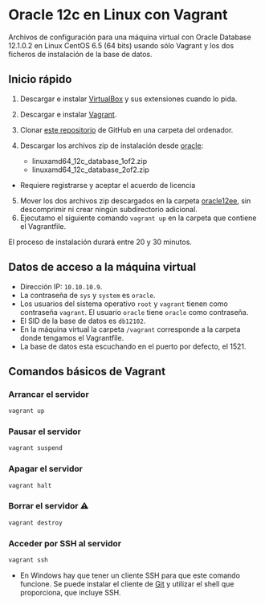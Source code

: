 # Oracle 12c en Linux con Vagrant

Archivos de configuración para una máquina virtual con Oracle Database 12.1.0.2 en Linux CentOS 6.5 (64 bits) usando sólo Vagrant y los dos ficheros de instalación de la base de datos.

## Inicio rápido

1. Descargar e instalar [VirtualBox][2] y sus extensiones cuando lo pida.
2. Descargar e instalar [Vagrant][1].
3. Clonar [este repositorio][3] de GitHub en una carpeta del ordenador.
4. Descargar los archivos zip de instalación desde [oracle][4]:

	- linuxamd64_12c_database_1of2.zip 
	- linuxamd64_12c_database_2of2.zip
	
* Requiere registrarse y aceptar el acuerdo de licencia

5. Mover los dos archivos zip descargados en la carpeta [oracle12ee](./oracle12ee/), sin descomprimir ni crear ningún subdirectorio adicional.
6. Ejecutamo el siguiente comando `vagrant up` en la carpeta que contiene el Vagrantfile.

El proceso de instalación durará entre 20 y 30 minutos.

## Datos de acceso a la máquina virtual

- Dirección IP: `10.10.10.9`.
- La contraseña de `sys` y `system` es `oracle`.
- Los usuarios del sistema operativo `root` y `vagrant` tienen como contraseña `vagrant`. El usuario `oracle` tiene `oracle` como contraseña.
- El SID de la base de datos es `db12102`.
- En la máquina virtual la carpeta `/vagrant` corresponde a la carpeta donde tengamos el Vagrantfile.
- La base de datos esta escuchando en el puerto por defecto, el 1521.

## Comandos básicos de Vagrant

### Arrancar el servidor
```bash
vagrant up
```

### Pausar el servidor
```bash
vagrant suspend
```

### Apagar el servidor
```bash
vagrant halt
```

### Borrar el servidor ⚠
```bash
vagrant destroy
```

### Acceder por SSH al servidor
```bash
vagrant ssh
```
* En Windows hay que tener un cliente SSH para que este comando funcione. Se puede instalar el cliente de [Git][6] y utilizar el shell que proporciona, que incluye SSH.

[1]: https://www.vagrantup.com/downloads.html
[2]: https://www.virtualbox.org/wiki/Downloads
[3]: https://github.com/alberto22ma/Vagrant_oracle_12ee.git
[4]: https://www.oracle.com/technetwork/database/enterprise-edition/downloads/database12c-linux-download-2240591.html
[5]: http://nunki.diocesanas.org/software/oracle12ee/
[6]: https://git-scm.com/downloads
